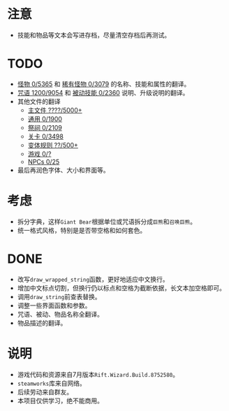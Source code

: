 # 注意
* 技能和物品等文本会写进存档，尽量清空存档后再测试。
# TODO
* [怪物 0/5365](Monsters.py) 和 [稀有怪物 0/3079](RareMonsters.py) 的名称、技能和属性的翻译。
* [咒语 1200/9054](Spells.py) 和 [被动技能 0/2360](Upgrades.py) 说明、升级说明的翻译。
* 其他文件的翻译
  * [主文件 ????/5000+](RiftWizard.py)
  * [通用 0/1900](CommonContent.py)
  * [祭祠 0/2109](Shrines.py)
  * [关卡 0/3498](Level.py)
  * [变体规则 ??/500+](Mutators.py)
  * [游戏 0/?](Game.py)
  * [NPCs 0/25](NPCs.py)
* 最后再润色字体、大小和界面等。
# 考虑
* 拆分字典，这样`Giant Bear`根据单位或咒语拆分成`巨熊`和`召唤巨熊`。
* 统一格式风格，特别是是否带空格和如何套色。
# DONE
* 改写`draw_wrapped_string`函数，更好地适应中文换行。
* 增加中文标点切割，但换行仍以标点和空格为截断依据，长文本加空格即可。
* 调用`draw_string`前查表替换。
* 调整一些界面函数和参数。
* 咒语、被动、物品名称全翻译。
* 物品描述的翻译。
# 说明
* 游戏代码和资源来自7月版本`Rift.Wizard.Build.8752580`。
* `steamworks`库来自网络。
* 后续劳动来自群友。
* 本项目仅供学习，绝不能商用。